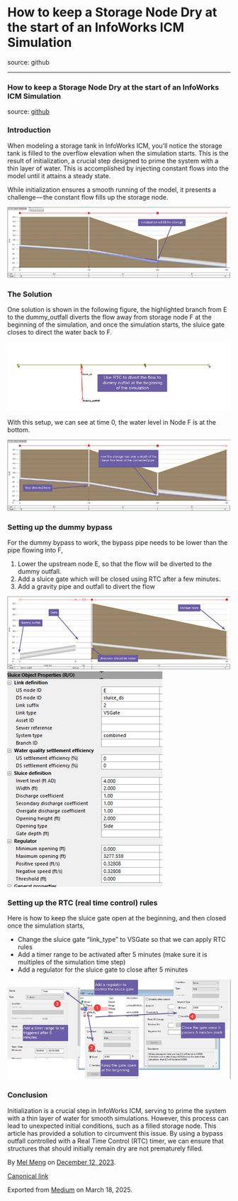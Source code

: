 # How to keep a Storage Node Dry at the start of an InfoWorks ICM Simulation

source: github

---

### How to keep a Storage Node Dry at the start of an InfoWorks ICM Simulation

source: [github](https://github.com/mel-meng/hhnote/tree/main/hydraulics/dry_storage)

### Introduction

When modeling a storage tank in InfoWorks ICM, you’ll notice the storage tank is filled to the overflow elevation when the simulation starts. This is the result of initialization, a crucial step designed to prime the system with a thin layer of water. This is accomplished by injecting constant flows into the model until it attains a steady state.

While initialization ensures a smooth running of the model, it presents a challenge — the constant flow fills up the storage node.

![](images\0_5AZJtLOOVleeK-dt.png)

### The Solution

One solution is shown in the following figure, the highlighted branch from E to the dummy\_outfall diverts the flow away from storage node F at the beginning of the simulation, and once the simulation starts, the sluice gate closes to direct the water back to F.

![](images\0_PjUGtg2jpFwHp7-o.png)

With this setup, we can see at time 0, the water level in Node F is at the bottom.

![](images\0_xw49Kpp8dQpqtnTw.png)

### Setting up the dummy bypass

For the dummy bypass to work, the bypass pipe needs to be lower than the pipe flowing into F,

1. Lower the upstream node E, so that the flow will be diverted to the dummy outfall.
2. Add a sluice gate which will be closed using RTC after a few minutes.
3. Add a gravity pipe and outfall to divert the flow

![](images\0_0rCzF-WjneL6mC1U.png)![](images\0_0bCg6_nJBva5E5S7.png)

### Setting up the RTC (real time control) rules

Here is how to keep the sluice gate open at the beginning, and then closed once the simulation starts,

* Change the sluice gate “link\_type” to VSGate so that we can apply RTC rules
* Add a timer range to be activated after 5 minutes (make sure it is multiples of the simulation time step)
* Add a regulator for the sluice gate to close after 5 minutes

![](images\0_OnSyN6j-VDF2x66L.png)

### Conclusion

Initialization is a crucial step in InfoWorks ICM, serving to prime the system with a thin layer of water for smooth simulations. However, this process can lead to unexpected initial conditions, such as a filled storage node. This article has provided a solution to circumvent this issue. By using a bypass outfall controlled with a Real Time Control (RTC) timer, we can ensure that structures that should initially remain dry are not prematurely filled.

By [Mel Meng](https://medium.com/@mel-meng-pe) on [December 12, 2023](https://medium.com/p/03bbc4160382).

[Canonical link](https://medium.com/@mel-meng-pe/how-to-keep-a-storage-node-dry-at-the-start-of-an-infoworks-icm-simulation-03bbc4160382)

Exported from [Medium](https://medium.com) on March 18, 2025.